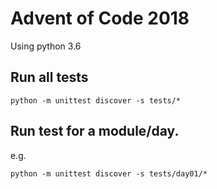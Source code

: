 # Advent of Code 2018

Using python 3.6

## Run all tests

    python -m unittest discover -s tests/*

## Run test for a module/day.

e.g.

    python -m unittest discover -s tests/day01/*